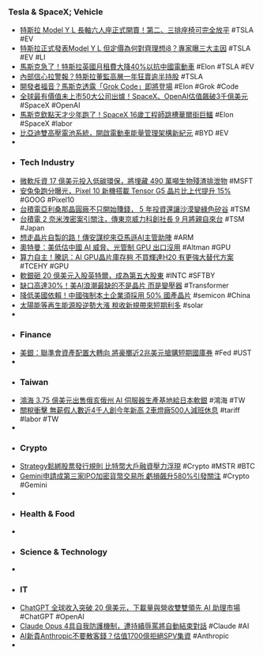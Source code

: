 ### Tesla & SpaceX; Vehicle
- [特斯拉 Model Y L 長軸六人座正式開賣！第二、三排座椅可完全放平](https://electrify.tw/tesla-model-y-l-china-launch/) #TSLA #EV
- [特斯拉正式發表Model Y L 但定價為何對齊理想i8？專家曝三大主因](https://news.cnyes.com/news/id/6117077) #TSLA #EV #LI
- [馬斯克急了！特斯拉英國月租費大降40%以抗中國電動車](https://tw.stock.yahoo.com/news/馬斯克急了-特斯拉英國月租費大降40-以抗中國電動車-125354193.html) #Elon #TSLA #EV
- [內部信心拉警報？特斯拉董監高層一年狂賣逾半持股](https://news.pchome.com.tw/science/technice/20250819/index-75557585926254338005.html) #TSLA
- [開發者福音？馬斯克透露「Grok Code」即將登場](https://www.ettoday.net/news/20250819/3017755.htm) #Elon #Grok #Code
- [全球最有價值未上市50大公司出爐！SpaceX、OpenAI估值飆破3千億美元](https://www.bnext.com.tw/article/84203/2025-50-most-valuable-private-companies) #SpaceX #OpenAI
- [馬斯克欽點天才少年跑了！SpaceX 16歲工程師跳槽華爾街巨鱷](https://ec.ltn.com.tw/article/breakingnews/5148166) #Elon #SpaceX #labor
- [比亞迪雙高壓電池系統，開啟電動車能量管理架構新紀元](https://technews.tw/2025/08/19/byd-dual-high-voltage-battery-system/) #BYD #EV
-
- ### Tech Industry
- [微軟斥資 17 億美元投入低碳環保，將埋藏 490 萬噸生物殘渣排泄物](https://technews.tw/2025/08/19/microsoft-invests-1700-million-in-carbon-removal/) #MSFT
- [安兔兔跑分曝光，Pixel 10 新機搭載 Tensor G5 晶片比上代提升 15%](https://ccc.technews.tw/2025/08/19/google-pixel-10-pro-xl-antutu-benchmark-score-leaks/) #GOOG #Pixel10
- [台積電亞利桑那晶圓廠不只開始賺錢， 5 年投資還讓沙漠變綠色矽谷](https://technews.tw/2025/08/19/tsmcs-arizona-wafer-fab-five-years-of-investment-transforms-the-desert-into-silicon-valley/) #TSM
- [台積電 2 奈米洩密案引關注，傳東京威力科創社長 9 月將親自來台](https://technews.tw/2025/08/19/tel-tsmc-may-meet-at-semicon/) #TSM #Japan
- [想走晶片自製的路！傳安謀挖來亞馬遜AI主管助陣](https://news.cnyes.com/news/id/6116097) #ARM
- [奧特曼：美低估中國 AI 威脅、光管制 GPU 出口沒用](https://technews.tw/2025/08/19/openais-altman-warns-the-u-s-is-underestimating-chinas-next-gen-ai-threat/) #Altman #GPU
- [算力自主！騰訊：AI GPU晶片庫存夠 不買輝達H20 有更強大替代方案](https://news.cnyes.com/news/id/6115205) #TCEHY #GPU
- [軟銀砸 20 億美元入股英特爾，成為第五大股東](https://technews.tw/2025/08/19/intel-is-getting-a-2-billion-investment-from-softbank/) #INTC #SFTBY
- [缺口高達30%！美AI浪潮最缺的不是晶片 而是變壓器](https://news.cnyes.com/news/id/6115352) #Transformer
- [降低美國依賴！中國強制本土企業須採用 50% 國產晶片](https://technews.tw/2025/08/19/china-ai-chips-nvidia/) #semicon #China
- [太陽能等再生能源股逆勢大漲 稅收新規帶來短期利多](https://news.cnyes.com/news/id/6116048) #solar
-
- ### Finance
- [美銀：聯準會資產配置大轉向 將豪擲近2兆美元搶購短期國庫券](https://news.cnyes.com/news/id/6115238) #Fed #UST
-
- ### Taiwan
- [鴻海 3.75 億美元出售俄亥俄州 AI 伺服器生產基地給日本軟銀](https://finance.technews.tw/2025/08/18/foxconn-sells-ohio-ai-server-production-base-to-japans-softbank-for-375-million/) #鴻海 #TW
- [關稅衝擊 無薪假人數近4千人創今年新高 2車燈廠500人減班休息](https://news.cnyes.com/news/id/6115656) #tariff #labor #TW
-
- ### Crypto
- [Strategy鬆綁股票發行規則 比特幣大戶融資壓力浮現](https://news.cnyes.com/news/id/6116017) #Crypto #MSTR #BTC
- [Gemini申請成第三家IPO加密貨幣交易所 虧損飆升580%引發關注](https://news.cnyes.com/news/id/6115855) #Crypto #Gemini
-
- ### Health & Food
-
- ### Science & Technology
-
- ### IT
- [ChatGPT 全球收入突破 20 億美元，下載量與營收雙雙領先 AI 助理市場](https://technews.tw/2025/08/18/chatgpt-app-sees-a-673-percent-increase-in-global-revenue-in-2025/) #ChatGPT #OpenAI
- [Claude Opus 4具自我防護機制，遭持續辱罵將自動結束對話](https://www.ithome.com.tw/news/170680) #Claude #AI
- [AI新貴Anthropic不要散客錢？估值1700億拒絕SPV集資](https://news.cnyes.com/news/id/6116011) #Anthropic
-